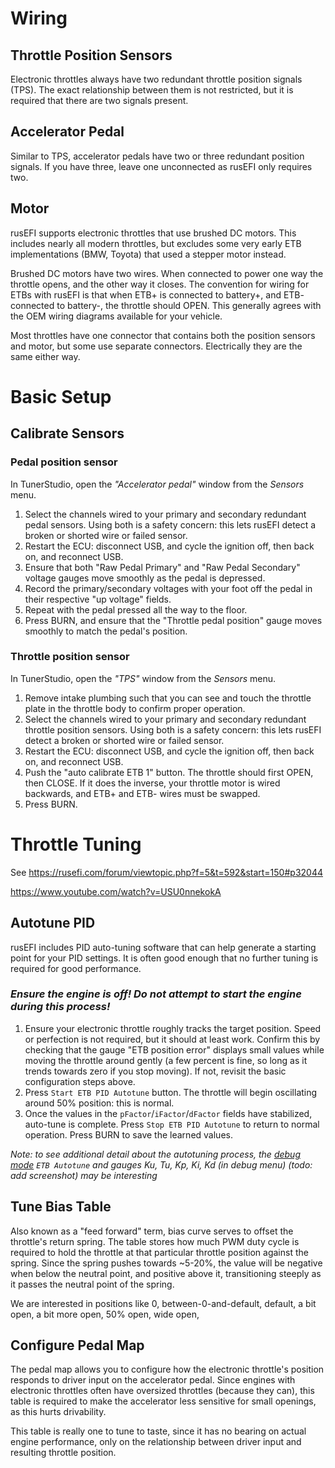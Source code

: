 # Wiring

## Throttle Position Sensors

Electronic throttles always have two redundant throttle position signals (TPS).  The exact relationship between them is not restricted, but it is required that there are two signals present.

## Accelerator Pedal

Similar to TPS, accelerator pedals have two or three redundant position signals.  If you have three, leave one unconnected as rusEFI only requires two.

## Motor

rusEFI supports electronic throttles that use brushed DC motors.  This includes nearly all modern throttles, but excludes some very early ETB implementations (BMW, Toyota) that used a stepper motor instead.

Brushed DC motors have two wires.  When connected to power one way the throttle opens, and the other way it closes. The convention for wiring for ETBs with rusEFI is that when ETB+ is connected to battery+, and ETB- connected to battery-, the throttle should OPEN.  This generally agrees with the OEM wiring diagrams available for your vehicle.

Most throttles have one connector that contains both the position sensors and motor, but some use separate connectors. Electrically they are the same either way.

# Basic Setup

## Calibrate Sensors

### Pedal position sensor

In TunerStudio, open the *"Accelerator pedal"* window from the *Sensors* menu.

1. Select the channels wired to your primary and secondary redundant pedal sensors.  Using both is a safety concern: this lets rusEFI detect a broken or shorted wire or failed sensor.
2. Restart the ECU: disconnect USB, and cycle the ignition off, then back on, and reconnect USB.
3. Ensure that both "Raw Pedal Primary" and "Raw Pedal Secondary" voltage gauges move smoothly as the pedal is depressed.
4. Record the primary/secondary voltages with your foot off the pedal in their respective "up voltage" fields.
5. Repeat with the pedal pressed all the way to the floor.
6. Press BURN, and ensure that the "Throttle pedal position" gauge moves smoothly to match the pedal's position.

### Throttle position sensor

In TunerStudio, open the *"TPS"* window from the *Sensors* menu.

1. Remove intake plumbing such that you can see and touch the throttle plate in the throttle body to confirm proper operation.
2. Select the channels wired to your primary and secondary redundant throttle position sensors.  Using both is a safety concern: this lets rusEFI detect a broken or shorted wire or failed sensor.
3. Restart the ECU: disconnect USB, and cycle the ignition off, then back on, and reconnect USB.
4. Push the "auto calibrate ETB 1" button. The throttle should first OPEN, then CLOSE. If it does the inverse, your throttle motor is wired backwards, and ETB+ and ETB- wires must be swapped.
6. Press BURN.

# Throttle Tuning

See https://rusefi.com/forum/viewtopic.php?f=5&t=592&start=150#p32044

https://www.youtube.com/watch?v=USU0nnekokA

## Autotune PID

rusEFI includes PID auto-tuning software that can help generate a starting point for your PID settings.  It is often good enough that no further tuning is required for good performance.

### _Ensure the engine is off! Do not attempt to start the engine during this process!_

1. Ensure your electronic throttle roughly tracks the target position.  Speed or perfection is not required, but it should at least work. Confirm this by checking that the gauge "ETB position error" displays small values while moving the throttle around gently (a few percent is fine, so long as it trends towards zero if you stop moving).  If not, revisit the basic configuration steps above.
2. Press `Start ETB PID Autotune` button.  The throttle will begin oscillating around 50% position: this is normal.
3. Once the values in the `pFactor`/`iFactor`/`dFactor` fields have stabilized, auto-tune is complete.  Press `Stop ETB PID Autotune` to return to normal operation.  Press BURN to save the learned values.

*Note: to see additional detail about the autotuning process, the [debug mode](Debug-Mode) `ETB Autotune` and gauges Ku, Tu, Kp, Ki, Kd (in debug menu) (todo: add screenshot) may be interesting*

## Tune Bias Table

Also known as a "feed forward" term, bias curve serves to offset the throttle's return spring. The table stores how much PWM duty cycle is required to hold the throttle at that particular throttle position against the spring.  Since the spring pushes towards ~5-20%, the value will be negative when below the neutral point, and positive above it, transitioning steeply as it passes the neutral point of the spring.

We are interested in positions like 0, between-0-and-default, default, a bit open, a bit more open, 50% open, wide open, 

## Configure Pedal Map

The pedal map allows you to configure how the electronic throttle's position responds to driver input on the accelerator pedal.  Since engines with electronic throttles often have oversized throttles (because they can), this table is required to make the accelerator less sensitive for small openings, as this hurts drivability.

This table is really one to tune to taste, since it has no bearing on actual engine performance, only on the relationship between driver input and resulting throttle position.

[//]: # "Matt Kennedy"
